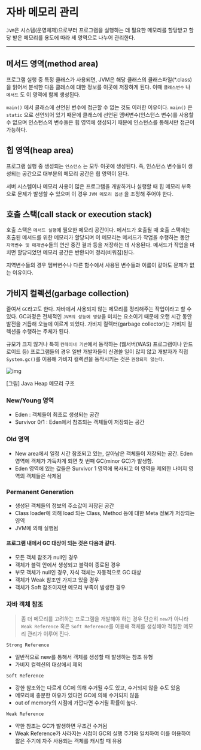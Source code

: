 # 자바 메모리 관리

`JVM`은 시스템(운영체제)으로부터 프로그램을 실행하는 데 필요한 메모리를 할당받고 할당 받은 메모리를 용도에 따라 세 영역으로 나누어 관리한다.

---

## 메서드 영역(method area)

프로그램 실행 중 특정 클래스가 사용되면, JVM은 해당 클래스의 클래스파일(*.class)을 읽어서 분석한 다음 클래스에 대한 정보를 이곳에 저장하게 된다. 이때 `클래스변수` 나 `메서드` 도 이 영역에 함께 생성된다.

`main()` 에서 클래스에 선언된 변수에 접근할 수 없는 것도 이러한 이유이다. `main()` 은 `static` 으로 선언되어 있기 때문에 클래스에 선언된 멤버변수(인스턴스 변수)를 사용할 수 없으며 인스턴스의 변수들은 힙 영역에 생성되기 때문에 인스턴스를 통해서만 접근이 가능하다.

## 힙 영역(heap area)

프로그램 실행 중 생성되는 `인스턴스` 는 모두 이곳에 생성된다. 즉, 인스턴스 변수들이 생성되는 공간으로 대부분의 메모리 공간은 힙 영역이 된다.

서버 시스템이나 메모리 사용이 많은 프로그램을 개발하거나 실행할 때 힙 메모리 부족으로 문제가 발생할 수 있으며 이 경우 `JVM 메모리 옵션` 을 조정해 주어야 한다.

## 호출 스택(call stack or execution stack)

호출 스택은 `메서드 실행`에 필요한 메모리 공간이다. 메서드가 호출될 때 호출 스택에는 호출된 메서드를 위한 메모리가 할당되며 이 메모리는 메서드가 작업을 수행하는 동안 `지역변수 및 매개변수`들의 연산 중간 결과 등을 저장하는 데 사용된다. 메서드가 작업을 마치면 할당되었던 메모리 공간은 반환되어 정리(비워짐)된다.

지역변수들의 경우 멤버변수나 다른 함수에서 사용된 변수들과 이름이 같아도 문제가 없는 이유이다.

## 가비지 컬렉션(garbage collection)

줄여서 `GC`라고도 한다.  자바에서 사용되지 않는 메모리를 정리해주는 작업이라고 할 수 있다. GC과정은 전체적인 `JVM의 성능에 영향`을 미치는 요소이기 때문에 오랜 시간 동안 발전을 거듭해 오늘에 이르게 되었다. 가비지 컬렉터(garbage collector)는 가비지 컬렉션을 수행하는 주체가 된다.

규모가 크지 않거나 특히 `컨테이너 기반`에서 동작하는 (웹서버(WAS) 프로그램이나 안드로이드 등) 프로그램들의 경우 일반 개발자들이 신경쓸 일이 많지 않고 개발자가 직접 `System.gc()`를 이용해 가비지 컬렉션을 동작시키는 것은 `권장되지 않는다`.

![img](https://dinfree.com/lecture/language/img/java2.png)

[그림] Java Heap 메모리 구조

### New/Young 영역

* Eden : 객체들이 최초로 생성되는 공간
* Survivor 0/1 : Eden에서 참조되는 객체들이 저장되는 공간

### Old 영역

* New area에서 일정 시간 참조되고 있는, 살아남은 객체들이 저장되는 공간. Eden영역에 객체가 가득차게 되면 첫 번째 GC(minor GC)가 발생함.
* Eden 영역에 있는 값들은 Survivor 1 영역에 복사되고 이 영역을 제외한 나머지 영역의 객체들은 삭제됨

### Permanent Generation

* 생성된 객체들의 정보의 주소값이 저장된 공간
* Class loader에 의해 load 되는 Class, Method 등에 대한 Meta 정보가 저장되는 영역
* JVM에 의해 실행됨

#### 프로그램 내에서 GC 대상이 되는 것은 다음과 같다.

* 모든 객체 참조가 null인 경우
* 객체가 블럭 안에서 생성되고 블럭이 종료된 경우
* 부모 객체가 null인 경우, 자식 객체는 자동적으로 GC 대상
* 객체가 Weak 참조만 가지고 있을 경우
* 객체가 Soft 참조이지만 메모리 부족이 발생한 경우

### 자바 객체 참조

> 좀 더 메모리를 고려하는 프로그램을 개발해야 하는 경우 단순히 `new`가 아니라 `Weak Reference` 혹은 `Soft Reference`를 이용해 객체를 생성해야 적절한 메모리 관리가 이루어 진다.

`Strong Reference`

* 일반적으로 new를 통해서 객체를 생성할 때 발생하는 참조 유형
* 가비지 컬렉션의 대상에서 제외

`Soft Reference`

* 강한 참조와는 다르게 GC에 의해 수거될 수도 있고, 수거되지 않을 수도 있음
* 메모리에 충분한 여유가 있다면 GC에 의해 수거되지 않음
* out of memory의 시점에 가깝다면 수거될 확률이 높다.

`Weak Reference`

* 약한 참조는 GC가 발생하면 무조건 수거됨
* Weak Reference가 사라지는 시점이 GC의 실행 주기와 일치하여 이를 이용하여 짧은 주기에 자주 사용되는 객체를 캐시할 때 유용
